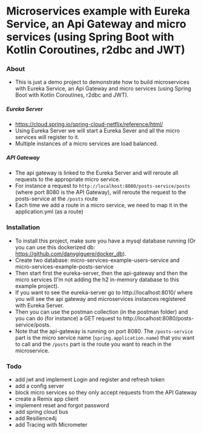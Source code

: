 # Microservices example with Eureka Service, an Api Gateway and micro services (using Spring Boot with Kotlin Coroutines, r2dbc and JWT)

### About
- This is just a demo project to demonstrate how to build microservices with Eureka Service, an Api Gateway and micro services (using Spring Boot with Kotlin Coroutines, r2dbc and JWT).

##### Eureka Server
- https://cloud.spring.io/spring-cloud-netflix/reference/html/
- Using Eureka Server we will start a Eureka Sever and all the micro services will register to it.
- Multiple instances of a micro services are load balanced.

##### API Gateway
- The api gateway is linked to the Eureka Server and will reroute all requests to the appropriate micro service.
- For instance a request to `http://localhost:8080/posts-service/posts` (where port 8080 is the API Gateway), will reroute the request to the posts-service at the `/posts` route
- Each time we add a route in a micro service, we need to map it in the application.yml (as a route)

### Installation
- To install this project, make sure you have a mysql database running (Or you can use this dockerized db: https://github.com/danygiguere/docker_db).
- Create two database: micro-services-example-users-service and micro-services-example-posts-service
- Then start first the eureka-server, then the api-gateway and then the micro services (I'm not adding the h2 in-memory database to this example project).
- If you want to see the eureka-server go to http://localhost:8010/ where you will see the api gateway and microservices instances registered with Eureka Server.
- Then you can use the postman collection (in the postman folder) and you can do (for instance) a GET request to http://localhost:8080/posts-service/posts.
- Note that the api-gateway is running on port 8080. The `/posts-service` part is the micro service name (`spring.application.name`) that you want to call and the `/posts` part is the route you want to reach in the microservice.


### Todo
- add jwt and implement Login and register and refresh token
- add a config server
- block micro services so they only accept requests from the API Gateway
- create a Remix app client
- implement reset and forgot password
- add spring cloud bus
- add Resilience4j
- add Tracing with Micrometer
